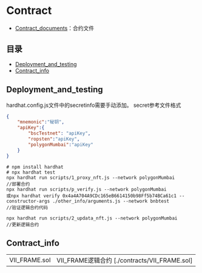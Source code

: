 # Contract
* [Contract_documents](./contracts/)：合约文件
## 目录
* [Deployment_and_testing](#Deployment_and_testing) 
* [Contract_info](#Contract_info)

## Deployment_and_testing
hardhat.config.js文件中的secretinfo需要手动添加。
secret参考文件格式
```json
{
    "mnemonic":"秘钥",
    "apiKey":{
        "bscTestnet": "apiKey",
        "ropsten":"apiKey",
        "polygonMumbai":"apiKey"
    }
}
```

```shell
# npm install hardhat
# npx hardhat test
npx hardhat run scripts/1_proxy_nft.js --network polygonMumbai
//部署合约
npx hardhat run scripts/p_verify.js --network polygonMumbai
或npx hardhat verify 0x4a4A704A9CDc165eB6614150b98Ff5b74BCa61c1 --constructor-args ./other_info/arguments.js --network bnbtest
//验证逻辑合约代码

npx hardhat run scripts/2_updata_nft.js --network polygonMumbai
//更新逻辑合约
```

## Contract_info
|       |       |
|   -------------   |   -------------   |
|   VII_FRAME.sol    |   VII_FRAME逻辑合约 [./contracts/VII_FRAME.sol]      |
